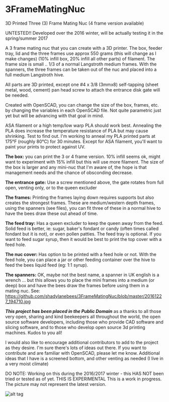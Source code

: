 # 3FrameMatingNuc
3D Printed Three (3) Frame Mating Nuc
(4 frame version available)

UNTESTED!! Developed over the 2016 winter, will be actually testing it in the spring/summer 2017

A 3 frame mating nuc that you can create with a 3D printer. The box, feeder tray, lid and the three frames use approx 550 grams (this will change as I make changes) (10% infill box, 20% infill all other parts) of filament. The frame size is small .. 1/3 of a normal Langstroth medium frames. With the spanners, the three frames can be taken out of the nuc and placed into a full medium Langstroth hive.

All parts are 3D printed, except one #4 x 3/8 (3mmx8) self-tapping (sheet metal, wood, cement) pan head screw to attach the entrance disk gate will be needed.

Created with OpenSCAD, you can change the size of the box, frames, etc. by changing the variables in each OpenSCAD file. Not quite parametric just yet but will be advancing with that goal in mind.

ASA filament or a high temp/low warp PLA should work best. Annealing the PLA does increase the temperature resistance of PLA but may cause shrinking. Test to find out. I'm working to anneal my PLA printed parts at 175°F (roughly 80°C) for 30 minutes. Except for ASA filament, you'll want to paint your prints to protect against UV.

**The box:** you can print the 3 or 4 frame version. 10% infill seems ok, might want to experiment with 15% infill but this will use more filament. The size of the box is larger and any mini-nuc that I'm aware of, the hope is that management needs and the chance of obsconding decrease.

**The entrance gate:** Use a screw mentioned above, the gate rotates from full open, venting only, or to the queen excluder

**The frames:** Printing the frames laying down requires supports but also creates the strongest frames. These are medium/western depth frames, using the spanners (see files), you can fit three of these in a normal hive to have the bees draw these out ahead of time.

**The feed tray:** Has a queen excluder to keep the queen away from the feed. Solid feed is better, ie: sugar, baker's fondant or candy (often times called fondant but it is not), or even pollen patties. The feed tray is optional. If you want to feed sugar syrup, then it would be best to print the top cover with a feed hole.

**The nuc cover:** Has option to be printed with a feed hole or not. With the feed hole, you can place a jar or other feeding container over the hive to feed the bees liquid feed (eg: 1:1 syrup).

**The spanners:** OK, maybe not the best name, a spanner in UK english is a wrench ... but this allows you to place the mini frames into a medium (or deep) box and have the bees draw the frames before using them in a mating nuc. See: https://github.com/shadylanebees/3FrameMatingNuc/blob/master/20161227_194710.jpg

_**This project has been placed in the Public Domain**_ as a thanks to all those very open, sharing and kind beekeepers all throughout the world, the open source software developers, including those who provide CAD software and slicing software, and to those who develop open source 3d printing machines. Kudos to you all! 

I would also like to encourage additional contributors to add to the project as they desire. I'm sure there's lots of ideas out there. If you want to contribute and are familiar with OpenSCAD, please let me know. Additional ideas that I have is a screened bottom, and other venting as needed (I live in a very moist climate)

DO NOTE: Working on this during the 2016/2017 winter - this HAS NOT been tried or tested as of yet. THIS IS EXPERIMENTAL
This is a work in progress. The picture may not represent the latest version.

![alt tag](https://github.com/shadylanebees/4FrameMatingNuc/blob/master/blowout.png?raw=true)
